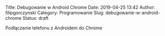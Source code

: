 Title: Debugowanie w Android Chrome
Date: 2019-04-25 13:42
Author: filipgorczynski
Category: Programowanie
Slug: debugowanie-w-android-chrome
Status: draft

Podłączanie telefonu z Androidem do Chrome
